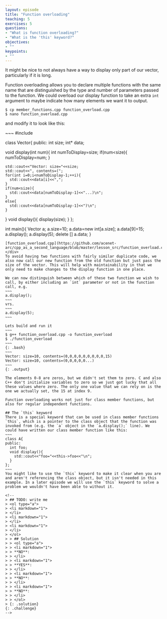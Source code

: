 ```yaml
---
layout: episode
title: "Function overloading"
teaching: 5
exercises: 5
questions:
- "What is function overloading?"
- "What is the 'this' keyword?"
objectives:
- ""
keypoints:
- ""
---
```


It might be nice to not always have a way to display only part of our vector, particularly if it is long.

Function overloading allows you to declare multiple functions with the same name that are distinguished by the type and number of parameters passed to the function. We could overload our display function to take an extra `int` argument to maybe indicate how many elements we want it to output.
~~~
$ cp member_functions.cpp function_overload.cpp
$ nano function_overload.cpp
~~~
and modify it to look like this:
<div class="gitfile" markdown="1">
~~~
#include <iostream>

class Vector{
public:
  int size;
  int* data;
  
  void display(int num){
    int numToDisplay=size;
    if(num<size){
      numToDisplay=num;
    }
    
    std::cout<<"Vector: size="<<size;
    std::cout<<", contents=(";
    for(int i=0;i<numToDisplay-1;++i){
      std::cout<<data[i]<<",";
    }
    if(num<size){
      std::cout<<data[numToDisplay-1]<<"...)\n";
    }
    else{
      std::cout<<data[numToDisplay-1]<<")\n";
    }
  }
  void display(){
    display(size);
  }
};

int main(){
  Vector a;
  a.size=10;
  a.data=new int[a.size];
  a.data[9]=15;
  a.display();
  a.display(5);
  delete [] a.data;
}
~~~~
[function_overload.cpp](https://github.com/acenet-arc/cpp_as_a_second_language/blob/master/lesson_src/function_overload.cpp)
</div>
To avoid having two functions with fairly similar duplicate code, we also now call our new function from the old function but just pass the size of the vector. This will help with maintainability in that we only need to make changes to the display function in one place.

We can now distinguish between which of these two function we wish to call, by either including an `int` parameter or not in the function call, e.g.
~~~
a.display();
~~~
vrs.
~~~
a.display(5);
~~~

Lets build and run it
~~~
$ g++ function_overload.cpp -o function_overload
$ ./function_overload
~~~
{: .bash}
~~~
Vector: size=10, contents=(0,0,0,0,0,0,0,0,0,15)
Vector: size=10, contents=(0,0,0,0,0...)
~~~
{: .output}

The elements 0-8 are zeros, but we didn't set them to zero. C and also C++ don't initialize variables to zero so we just got lucky that all these values where zero. The only one value that we can rely on is the one we actually set, the 15 at index 9.

Function overloading works not just for class member functions, but also for regular independent functions.

## The `this` keyword
There is a special keyword that can be used in class member functions `this`, which is a pointer to the class object that the function was invoked from (e.g. the `a` object in the `a.display();` line). We could have written our class member function like this:
~~~
class A{
public:
  int foo;
  void display(){
    std::cout<<"foo="<<this->foo<<"\n";
  }
};
~~~
You might like to use the `this` keyword to make it clear when you are and aren't referencing the class object, but it isn't needed in this example. In a later episode we will use the `this` keyword to solve a problem we wouldn't have been able to without it.

<!--
> ## TODO: write me
> <ol type="a">
> <li markdown="1">
> </li>
> <li markdown="1">
> </li>
> <li markdown="1">
> </li>
> </ol>
> > ## Solution
> > <ol type="a">
> > <li markdown="1">
> > **NO**:
> > </li>
> > <li markdown="1">
> > **YES**:
> > </li>
> > <li markdown="1">
> > **NO**:
> > </li>
> > <li markdown="1">
> > **NO**:
> > </li>
> > </ol>
> {: .solution}
{: .challenge}
-->